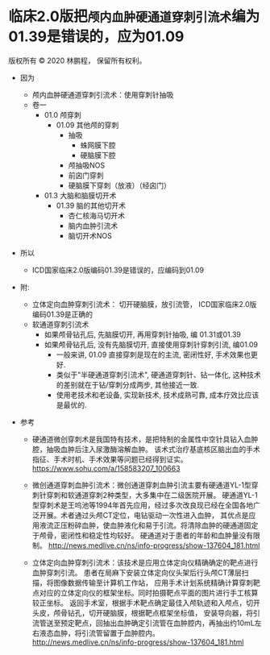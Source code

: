 # 临床2.0版把`颅内血肿硬通道穿刺引流术`编为01.39是错误的，应为01.09

版权所有 © 2020 林鹏程， 保留所有权利。

- 因为

  - 颅内血肿硬通道穿刺引流术：使用穿刺针抽吸
  - 卷一
    - 01.0 颅穿刺
      - 01.09 其他颅的穿刺
        - 抽吸
          - 蛛网膜下腔
          - 硬脑膜下腔
        - 颅抽吸NOS
        - 前囟门穿刺
        - 硬脑膜下穿刺（放液）（经囟门）
    - 01.3 大脑和脑膜切开术 
      - 01.39 脑的其他切开术
        - 杏仁核海马切开术
        - 脑内血肿引流术
        - 脑切开术NOS
  
- 所以

  - ICD国家临床2.0版编码01.39是错误的，应编码到01.09

- 附:

  - 立体定向血肿穿刺引流术： 切开硬脑膜，放引流管， ICD国家临床2.0版编码01.39是正确的
  - 软通道穿刺引流术
    - 如果颅骨钻孔后, 先脑膜切开, 再用穿刺针抽吸, 编 01.31或01.39
    - 如果颅骨钻孔后, 没有先脑膜切开, 直接使用穿刺针穿刺引流, 编01.09
      - 一般来讲, 01.09 直接穿刺是现在的主流,  密闭性好, 手术效果也更好.
      - 类似于"半硬通道穿刺引流术",  硬通道穿刺针、钻一体化, 这种技术的差别就在于钻/穿刺分成两步, 其他接近一致. 
      - 使用老技术和老设备, 实现新技术, 技术成熟可靠, 成本疗效比应该是最优的.
      
- 参考

  - 硬通道微创穿刺术是我国特有技术，是把特制的金属性中空针具钻入血肿腔，抽吸血肿后注入尿激酶溶解血肿。
    该术式治疗基底核区脑出血的手术指征、手术时机、手术效果等问题已经得到证实。
    https://www.sohu.com/a/158583207_100663

  - 微创通道穿刺血肿引流术：微创通道穿刺血肿引流主要有硬通道YL-1型穿刺针穿刺和软通道穿刺2种类型，大多集中在二级医院开展。
    硬通道YL-1型穿刺术是王呜池等1994年首先应用，经过多次改良现已经在全国各地广泛开展。术者通过头颅CT定位，电钻驱动一次性进入血肿，
    其优点是应用液流正压粉碎血肿，使血肿液化和易于引流。将清除血肿的硬通道固定于颅骨，密闭性和稳定性均较好。
    硬通道对于患者的年龄和血肿量没有限制。
    http://news.medlive.cn/ns/info-progress/show-137604_181.html

  - 立体定向血肿穿刺引流术：该技术是应用立体定向仪精确确定的靶点进行血肿穿刺引流。
    患者在局麻下安装立体定向仪头架后行头颅CT薄层扫描，将图像数据传输至计算机工作站，
    应用手术计划系统精确计算穿刺靶点对应的立体定向仪的框架坐标。同时拍摄靶点平面的图片进行手工核算较正坐标。
    返回手术室，根据手术靶点确定最佳入颅轨迹和入颅点，切开头皮，颅骨钻孔，切开硬脑膜，根据靶点框架坐标值，
    安装导向器，将引流管送至预定靶点，回抽出血肿确定引流管在血肿腔内，再抽出约10mL左右液态血肿，将引流管留置于血肿腔内。
    http://news.medlive.cn/ns/info-progress/show-137604_181.html
